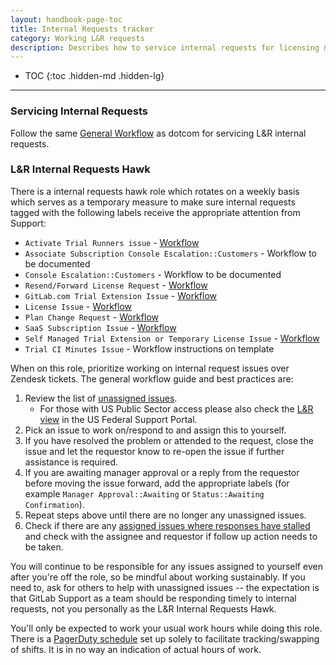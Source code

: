 ```yaml
---
layout: handbook-page-toc
title: Internal Requests tracker
category: Working L&R requests
description: Describes how to service internal requests for licensing & renewals.
---
```


- TOC
{:toc .hidden-md .hidden-lg}

----

### Servicing Internal Requests

Follow the same [General Workflow](/handbook/support/workflows/internal_requests.html#general-workflow) as dotcom for servicing L&R internal requests.

### L&R Internal Requests Hawk

There is a internal requests hawk role which rotates on a weekly basis which
serves as a temporary measure to make sure internal requests tagged with
the following labels receive the appropriate attention from Support:

* `Activate Trial Runners issue` - [Workflow](/handbook/support/license-and-renewals/workflows/saas/ci_minutes.html)
* `Associate Subscription Console Escalation::Customers` - Workflow to be documented
* `Console Escalation::Customers` - Workflow to be documented
* `Resend/Forward License Request` - [Workflow](/handbook/support/license-and-renewals/workflows/self-managed/creating_licenses.html#resend-forward-the-license)
* `GitLab.com Trial Extension Issue` - [Workflow](/handbook/support/license-and-renewals/workflows/saas/trials_and_plan_change.html#extending-trials)
* `License Issue` - [Workflow](/handbook/support/license-and-renewals/workflows/license_troubleshooting.html)
* `Plan Change Request` - [Workflow](/handbook/support/license-and-renewals/workflows/saas/trials_and_plan_change.html#plan-change-requests)
* `SaaS Subscription Issue` - [Workflow](/handbook/support/license-and-renewals/workflows/saas/associate_subscription_and_namespace.html)
* `Self Managed Trial Extension or Temporary License Issue` - [Workflow](/handbook/support/license-and-renewals/workflows/saas/trials_and_plan_change.html#extending-trials)
* `Trial CI Minutes Issue` - Workflow instructions on template

When on this role, prioritize working on internal request issues over Zendesk tickets.
The general workflow guide and best practices are:

1. Review the list of [unassigned issues](https://gitlab.com/gitlab-com/support/internal-requests/-/issues?scope=all&utf8=%E2%9C%93&state=opened&assignee_id=None&not[label_name][]=Console%20Escalation%3A%3AGitLab.com&not[label_name][]=DEWR). 
    - For those with US Public Sector access please also check the [L&R view](https://gitlab-federal-support.zendesk.com/agent/filters/360196736931) in the US Federal Support Portal.
1. Pick an issue to work on/respond to and assign this to yourself.
1. If you have resolved the problem or attended to the request, close the issue and let the requestor know to re-open the issue if further assistance is required.
1. If you are awaiting manager approval or a reply from the requestor before moving the issue forward, add the appropriate labels (for example `Manager Approval::Awaiting` or `Status::Awaiting Confirmation`).
1. Repeat steps above until there are no longer any unassigned issues.
1. Check if there are any [assigned issues where responses have stalled](https://gitlab.com/gitlab-com/support/internal-requests/-/issues?scope=all&utf8=%E2%9C%93&state=opened&not[label_name][]=Console%20Escalation%3A%3AGitLab.com&not[label_name][]=DEWR&assignee_id=Any) and check with the assignee and requestor if follow up action needs to be taken.

You will continue to be responsible for any issues assigned to yourself even
after you're off the role, so be mindful about working sustainably. If you need
to, ask for others to help with unassigned issues -- the expectation is that
GitLab Support as a team should be responding timely to internal requests, not
you personally as the L&R Internal Requests Hawk.

You'll only be expected to work your usual work hours while doing this role. There
is a [PagerDuty schedule](https://gitlab.pagerduty.com/schedules#PQ6DB1G) set up
solely to facilitate tracking/swapping of shifts. It is in no way an indication of
actual hours of work.
